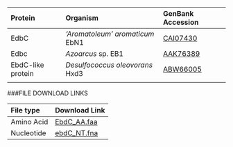  Protein | Organism | GenBank Accession |
 :--- | :--- | :--- |
| EdbC | *‘Aromatoleum’ aromaticum* EbN1 | [CAI07430](http://www.ncbi.nlm.nih.gov/protein/CAI07430)|
| Edbc | *Azoarcus* sp. EB1 | [AAK76389](http://www.ncbi.nlm.nih.gov/protein/AAK76389)|
| EbdC-like protein | *Desulfococcus oleovorans* Hxd3 | [ABW66005](http://www.ncbi.nlm.nih.gov/protein/ABW66005)|
|  | | []()|

###FILE DOWNLOAD LINKS

 File type | Download Link |
 :--- | :---------- | 
| Amino Acid | [EbdC_AA.faa](amino_acid/EbdC_AA.faa) |
| Nucleotide | [ebdC_NT.fna](nucleotide/ebdC_NT.fna) |
